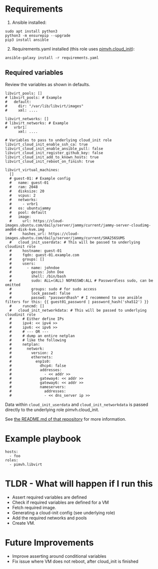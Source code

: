 # Requirements

1. Ansible installed:

```
sudo apt install python3
python3 -m ensurepip --upgrade
pip3 install ansible
```

2. Requirements.yaml installed (this role uses [pimvh.cloud_init](https://github.com/pimvh/cloud_init)):

```
ansible-galaxy install -r requirements.yaml
```

## Required variables

Review the variables as shown in defaults.

```
libvirt_pools: []
# libvirt_pools: # Example
#   default:
#     dir: "/var/lib/libvirt/images"
#     xml: ....

libvirt_networks: []
# libvirt_networks: # Example
#   vrbr1:
      xml: ....

# Variables to pass to underlying cloud_init role
libvirt_cloud_init_enable_ssh_ca: true
libvirt_cloud_init_enable_ansible_pull: false
libvirt_cloud_init_register_github_key: false
libvirt_cloud_init_add_to_known_hosts: true
libvirt_cloud_init_reboot_on_finish: true

libvirt_virtual_machines:
  []
  # guest-01: # Example config
  #   name: guest-01
  #   ram: 2048
  #   disksize: 20
  #   vcpus: 2
  #   networks:
  #     - vrbr1
  #   os: ubuntujammy
  #   pool: default
  #   image:
  #     url: https://cloud-images.ubuntu.com/daily/server/jammy/current/jammy-server-cloudimg-amd64-disk-kvm.img
  #     hashes_url: https://cloud-images.ubuntu.com/daily/server/jammy/current/SHA256SUMS
  #   cloud_init_userdata: # This will be passed to underlying cloudinit role
  #     hostname: guest-01
  #     fqdn: guest-01.example.com
  #     groups: []
  #     users:
  #       - name: johndoe
  #         gecos: John Doe
  #         shell: /bin/bash
  #         sudo: ALL=(ALL) NOPASSWD:ALL # Passwordless sudo, can be omitted
  #         groups: sudo # for sudo access
  #         lock_passwd: false
  #         passwd: "passwordhash" # I recommend to use ansible filters for this: {{ guest01_password | password_hash('sha512') }}
  #     runcmd: []
  #   cloud_init_networkdata: # This will be passed to underlying cloudinit role
  #     # Either define IPs
  #     ipv4: << ipv4 >>
  #     ipv6: << ipv6 >>
  #     # --- OR ---
  #     # dump an entire netplan
  #     # like the following
  #     netplan:
  #       network:
  #         version: 2
  #         ethernets:
  #           enp1s0:
  #             dhcp4: false
  #             addresses:
  #               - << addr >>
  #             gateway4: << addr >>
  #             gateway6: << addr >>
  #             nameservers:
  #               addresses:
  #               - << dns_server ip >>
```

Data within `cloud_init_userdata` and `cloud_init_networkdata` is passed directly to the underlying role pimvh.cloud_init.

See [the README.md of that repository](https://github.com/pimvh/cloud_init) for more information.

# Example playbook

```
hosts:
  - foo
roles:
  - pimvh.libvirt

```

# TLDR - What will happen if I run this

- Assert required variables are defined
- Check if required variables are defined for a VM
- Fetch required image.
- Generating a cloud-init config (see underlying role)
- Add the required networks and pools
- Create VM.

# Future Improvements

- Improve asserting around conditional variables
- Fix issue where VM does not reboot, after cloud_init is finished
